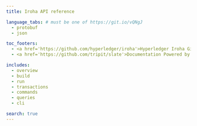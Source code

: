 ```yaml
---
title: Iroha API reference

language_tabs: # must be one of https://git.io/vQNgJ
  - protobuf
  - json

toc_footers:
  - <a href='https://github.com/hyperledger/iroha'>Hyperledger Iroha GitHub</a>
  - <a href='https://github.com/tripit/slate'>Documentation Powered by Slate</a>

includes:
  - overview
  - build
  - run
  - transactions
  - commands
  - queries
  - cli

search: true
---
```

